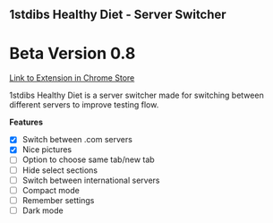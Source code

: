 ## 1stdibs Healthy Diet - Server Switcher
# Beta Version 0.8
[Link to Extension in Chrome Store](http://localhost:3000)

1stdibs Healthy Diet is a server switcher made for switching between different servers to improve testing flow.

**Features**
- [x] Switch between .com servers
- [x] Nice pictures
- [ ] Option to choose same tab/new tab
- [ ] Hide select sections
- [ ] Switch between international servers
- [ ] Compact mode
- [ ] Remember settings
- [ ] Dark mode
